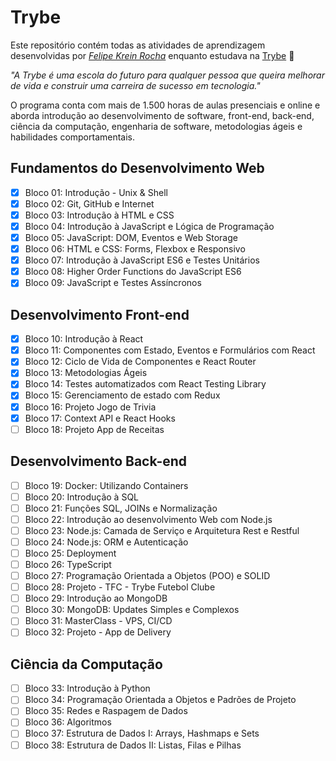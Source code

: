 # Trybe

Este repositório contém todas as atividades de aprendizagem desenvolvidas por _[Felipe Krein Rocha](https://www.linkedin.com/in/felipe-krein-rocha/)_ enquanto estudava na [Trybe](https://www.betrybe.com/) :rocket:

_"A Trybe é uma escola do futuro para qualquer pessoa que queira melhorar de vida e construir uma carreira de sucesso em tecnologia."_

O programa conta com mais de 1.500 horas de aulas presenciais e online e aborda introdução ao desenvolvimento de software, front-end, back-end, ciência da computação, engenharia de software, metodologias ágeis e habilidades comportamentais.

## Fundamentos do Desenvolvimento Web

- [x] Bloco 01: Introdução - Unix & Shell
- [x] Bloco 02: Git, GitHub e Internet
- [x] Bloco 03: Introdução à HTML e CSS
- [x] Bloco 04: Introdução à JavaScript e Lógica de Programação
- [x] Bloco 05: JavaScript: DOM, Eventos e Web Storage
- [x] Bloco 06: HTML e CSS: Forms, Flexbox e Responsivo
- [x] Bloco 07: Introdução à JavaScript ES6 e Testes Unitários
- [x] Bloco 08: Higher Order Functions do JavaScript ES6
- [x] Bloco 09: JavaScript e Testes Assíncronos

## Desenvolvimento Front-end

- [x] Bloco 10: Introdução à React
- [x] Bloco 11: Componentes com Estado, Eventos e Formulários com React
- [x] Bloco 12: Ciclo de Vida de Componentes e React Router
- [x] Bloco 13: Metodologias Ágeis
- [x] Bloco 14: Testes automatizados com React Testing Library
- [x] Bloco 15: Gerenciamento de estado com Redux
- [x] Bloco 16: Projeto Jogo de Trivia
- [x] Bloco 17: Context API e React Hooks
- [ ] Bloco 18: Projeto App de Receitas

## Desenvolvimento Back-end

- [ ] Bloco 19: Docker: Utilizando Containers
- [ ] Bloco 20: Introdução à SQL
- [ ] Bloco 21: Funções SQL, JOINs e Normalização
- [ ] Bloco 22: Introdução ao desenvolvimento Web com Node.js
- [ ] Bloco 23: Node.js: Camada de Serviço e Arquitetura Rest e Restful
- [ ] Bloco 24: Node.js: ORM e Autenticação
- [ ] Bloco 25: Deployment
- [ ] Bloco 26: TypeScript
- [ ] Bloco 27: Programação Orientada a Objetos (POO) e SOLID
- [ ] Bloco 28: Projeto - TFC - Trybe Futebol Clube
- [ ] Bloco 29: Introdução ao MongoDB
- [ ] Bloco 30: MongoDB: Updates Simples e Complexos
- [ ] Bloco 31: MasterClass - VPS, CI/CD
- [ ] Bloco 32: Projeto - App de Delivery

## Ciência da Computação

- [ ] Bloco 33: Introdução à Python
- [ ] Bloco 34: Programação Orientada a Objetos e Padrões de Projeto
- [ ] Bloco 35: Redes e Raspagem de Dados
- [ ] Bloco 36: Algoritmos
- [ ] Bloco 37: Estrutura de Dados I: Arrays, Hashmaps e Sets
- [ ] Bloco 38: Estrutura de Dados II: Listas, Filas e Pilhas
